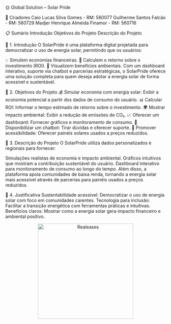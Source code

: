 🌞 Global Solution – Solar Pride

👥 Criadores
Caio Lucas Silva Gomes - RM: 560077
Guilherme Santos Falcão - RM: 560729
Madjer Henrique Almeida Finamor - RM: 560716

📋 Sumário
Introdução
Objetivos do Projeto
Descrição do Projeto

🌟 1. Introdução
O SolarPride é uma plataforma digital projetada para democratizar o uso de energia solar, permitindo que os usuários:

💡 Simulem economias financeiras.
🔄 Calculem o retorno sobre o investimento (ROI).
🌱 Visualizem benefícios ambientais.
Com um dashboard interativo, suporte via chatbot e parcerias estratégicas, o SolarPride oferece uma solução completa para quem deseja adotar a energia solar de forma acessível e sustentável.

🎯 2. Objetivos do Projeto
💰 Simular economia com energia solar: Exibir a economia potencial a partir dos dados de consumo do usuário.
📊 Calcular ROI: Informar o tempo estimado de retorno sobre o investimento.
🌍 Mostrar impacto ambiental: Exibir a redução de emissões de CO₂.
📈 Oferecer um dashboard: Fornecer gráficos e monitoramento de consumo.
💬 Disponibilizar um chatbot: Tirar dúvidas e oferecer suporte.
🤝 Promover acessibilidade: Oferecer painéis solares usados a preços reduzidos.

📝 3. Descrição do Projeto
O SolarPride utiliza dados personalizados e regionais para fornecer:

Simulações realistas de economia e impacto ambiental.
Gráficos intuitivos que mostram a contribuição sustentável do usuário.
Dashboard interativo para monitoramento de consumo ao longo do tempo.
Além disso, a plataforma apoia comunidades de baixa renda, tornando a energia solar mais acessível através de parcerias para painéis usados a preços reduzidos.

🤔 4. Justificativa
Sustentabilidade acessível: Democratizar o uso de energia solar com foco em comunidades carentes.
Tecnologia para inclusão: Facilitar a transição energética com ferramentas práticas e intuitivas.
Benefícios claros: Mostrar como a energia solar gera impacto financeiro e ambiental positivo.


<p align="center">
  <img src="https://ibb.co/rb6RLQT" alt="Realeases" width="300">
</p>
